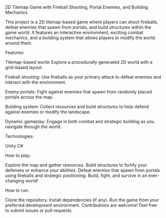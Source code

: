 2D Tilemap Game with Fireball Shooting, Portal Enemies, and Building Mechanics

This project is a 2D tilemap-based game where players can shoot fireballs, defeat enemies that spawn from portals, and build structures within the game world. It features an interactive environment, exciting combat mechanics, and a building system that allows players to modify the world around them.

Features:

Tilemap-based world: Explore a procedurally generated 2D world with a grid-based layout.

Fireball shooting: Use fireballs as your primary attack to defeat enemies and interact with the environment.

Enemy portals: Fight against enemies that spawn from randomly placed portals across the map.

Building system: Collect resources and build structures to help defend against enemies or modify the landscape.

Dynamic gameplay: Engage in both combat and strategic building as you navigate through the world.


Technologies:

Unity
C#


How to play:

Explore the map and gather resources.
Build structures to fortify your defenses or enhance your abilities.
Defeat enemies that spawn from portals using fireballs and strategic positioning.
Build, fight, and survive in an ever-changing world!


How to run:

Clone the repository.
Install dependencies (if any).
Run the game from your preferred development environment.
Contributions are welcome! Feel free to submit issues or pull requests.

